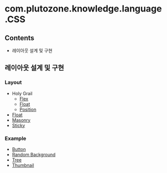 # com.plutozone.knowledge.language.CSS


## Contents
- 레이아웃 설계 및 구현


## 레이아웃 설계 및 구현
### Layout
- Holy Grail
	- [Flex](/WebContent/knowledge/language/css/layout/holyGrailByFlex.html)
	- [Float](/WebContent/knowledge/language/css/layout/holyGrailByFlex.html)
	- [Position](/WebContent/knowledge/language/css/layout/holyGrailByFlex.html)
- [Float](/WebContent/knowledge/language/css/layout/float.html)
- [Masonry](/WebContent/knowledge/language/css/layout/masonry.htm)
- [Sticky](/WebContent/knowledge/language/css/layout/sticky.html)

### Example
- [Button](/WebContent/knowledge/language/css/button.htm)
- [Random Background](/WebContent/knowledge/language/css/randomBackground.html)
- [Tree](/WebContent/knowledge/language/csstree.htm)
- [Thumbnail](/WebContent/knowledge/language/css/thumbnail/thumbnail.htm)